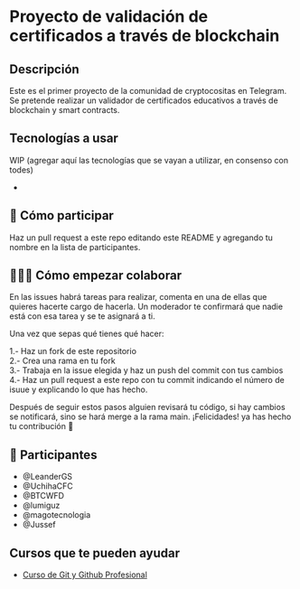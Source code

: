 # Proyecto de validación de certificados a través de blockchain

## Descripción

Este es el primer proyecto de la comunidad de cryptocositas en Telegram. Se pretende realizar un validador de certificados educativos a través de blockchain y smart contracts. 

## Tecnologías a usar 

WIP (agregar aquí las tecnologías que se vayan a utilizar, en consenso con todes)

- 

## 🚀 Cómo participar 

Haz un pull request a este repo editando este README y agregando tu nombre en la lista de participantes.


## 👩🏻‍💻 Cómo empezar colaborar 

En las issues habrá tareas para realizar, comenta en una de ellas que quieres hacerte cargo de hacerla. Un moderador te confirmará que nadie está con esa tarea y se te asignará a ti. 

Una vez que sepas qué tienes qué hacer:

1.- Haz un fork de este repositorio  
2.- Crea una rama en tu fork  
3.- Trabaja en la issue elegida y haz un push del commit con tus cambios  
4.- Haz un pull request a este repo con tu commit indicando el número de isuue y explicando lo que has hecho.  

Después de seguir estos pasos alguien revisará tu código, si hay cambios se notificará, sino se hará merge a la rama main. ¡Felicidades! ya has hecho tu contribución 🚀

##  💪 Participantes 

-  @LeanderGS
-  @UchihaCFC
-  @BTCWFD
-  @lumiguz
-  @magotecnologia
-  @Jussef


##  Cursos que te pueden ayudar

- [Curso de Git y Github Profesional](https://platzi.com/cursos/git-github/)





